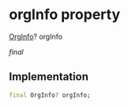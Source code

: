 


# orgInfo property







[OrgInfo](../../models_organization_org_info/OrgInfo-class.md)? orgInfo
  
_<span class="feature">final</span>_






## Implementation

```dart
final OrgInfo? orgInfo;
```







